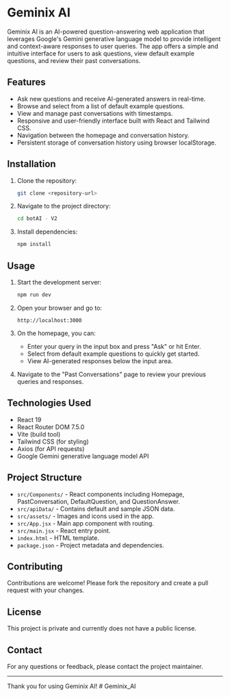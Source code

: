 # Geminix AI

Geminix AI is an AI-powered question-answering web application that leverages Google's Gemini generative language model to provide intelligent and context-aware responses to user queries. The app offers a simple and intuitive interface for users to ask questions, view default example questions, and review their past conversations.

## Features

- Ask new questions and receive AI-generated answers in real-time.
- Browse and select from a list of default example questions.
- View and manage past conversations with timestamps.
- Responsive and user-friendly interface built with React and Tailwind CSS.
- Navigation between the homepage and conversation history.
- Persistent storage of conversation history using browser localStorage.

## Installation

1. Clone the repository:
   ```bash
   git clone <repository-url>
   ```

2. Navigate to the project directory:
   ```bash
   cd botAI - V2
   ```

3. Install dependencies:
   ```bash
   npm install
   ```

## Usage

1. Start the development server:
   ```bash
   npm run dev
   ```

2. Open your browser and go to:
   ```
   http://localhost:3000
   ```

3. On the homepage, you can:
   - Enter your query in the input box and press "Ask" or hit Enter.
   - Select from default example questions to quickly get started.
   - View AI-generated responses below the input area.

4. Navigate to the "Past Conversations" page to review your previous queries and responses.

## Technologies Used

- React 19
- React Router DOM 7.5.0
- Vite (build tool)
- Tailwind CSS (for styling)
- Axios (for API requests)
- Google Gemini generative language model API

## Project Structure

- `src/Components/` - React components including Homepage, PastConversation, DefaultQuestion, and QuestionAnswer.
- `src/apiData/` - Contains default and sample JSON data.
- `src/assets/` - Images and icons used in the app.
- `src/App.jsx` - Main app component with routing.
- `src/main.jsx` - React entry point.
- `index.html` - HTML template.
- `package.json` - Project metadata and dependencies.

## Contributing

Contributions are welcome! Please fork the repository and create a pull request with your changes.

## License

This project is private and currently does not have a public license.

## Contact

For any questions or feedback, please contact the project maintainer.

---
Thank you for using Geminix AI!
#   G e m i n i x _ A I  
 